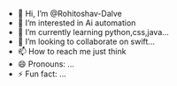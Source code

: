 - 👋 Hi, I’m @Rohitoshav-Dalve
- 👀 I’m interested in Ai automation
- 🌱 I’m currently learning python,css,java...
- 💞️ I’m looking to collaborate on swift...
- 📫 How to reach me just think
- 😄 Pronouns: ...
- ⚡ Fun fact: ...

<!---
Rohitoshav-Dalve/Rohitoshav-Dalve is a ✨ special ✨ repository because its `README.md` (this file) appears on your GitHub profile.
You can click the Preview link to take a look at your changes.
--->
